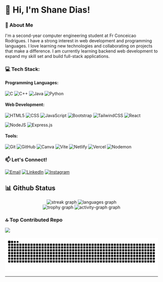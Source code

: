 # 👋 Hi, I'm Shane Dias!

### 🌟 About Me

I'm a second-year computer engineering student at Fr Conceicao Rodrigues. I have a strong interest in web development and programming languages. I love learning new technologies and collaborating on projects that make a difference.
I am currently learning backend web development to expand my skill set and build full-stack applications.

### 💻 Tech Stack:

#### Programming Languages:

![C](https://img.shields.io/badge/c-%2300599C.svg?style=for-the-badge&logo=c&logoColor=white)
![C++](https://img.shields.io/badge/c++-%2300599C.svg?style=for-the-badge&logo=c%2B%2B&logoColor=white)
![Java](https://img.shields.io/badge/java-%23ED8B00.svg?style=for-the-badge&logo=openjdk&logoColor=white)
![Python](https://img.shields.io/badge/python-3670A0?style=for-the-badge&logo=python&logoColor=ffdd54)

#### Web Development:

![HTML5](https://img.shields.io/badge/html5-%23E34F26.svg?style=for-the-badge&logo=html5&logoColor=white)
![CSS](https://img.shields.io/badge/css-%231572B6.svg?style=for-the-badge&logo=css3&logoColor=white)
![JavaScript](https://img.shields.io/badge/javascript-%23323330.svg?style=for-the-badge&logo=javascript&logoColor=%23F7DF1E)
![Bootstrap](https://img.shields.io/badge/bootstrap-%238511FA.svg?style=for-the-badge&logo=bootstrap&logoColor=white)
![TailwindCSS](https://img.shields.io/badge/tailwindcss-%2338B2AC.svg?style=for-the-badge&logo=tailwind-css&logoColor=white)
![React](https://img.shields.io/badge/react-%2320232a.svg?style=for-the-badge&logo=react&logoColor=%2361DAFB)

<!-- ![React Router](https://img.shields.io/badge/React_Router-CA4245?style=for-the-badge&logo=react-router&logoColor=white)  -->
<!-- ![Context-API](https://img.shields.io/badge/Context--Api-000000?style=for-the-badge&logo=react) -->

![NodeJS](https://img.shields.io/badge/node.js-6DA55F?style=for-the-badge&logo=node.js&logoColor=white)
![Express.js](https://img.shields.io/badge/express.js-%23404d59.svg?style=for-the-badge&logo=express&logoColor=%2361DAFB)

<!-- ![Redux](https://img.shields.io/badge/redux-%23593d88.svg?style=for-the-badge&logo=redux&logoColor=white)  -->

#### Tools:

![Git](https://img.shields.io/badge/git-%23F05033.svg?style=for-the-badge&logo=git&logoColor=white)
![GitHub](https://img.shields.io/badge/github-%23121011.svg?style=for-the-badge&logo=github&logoColor=white)
![Canva](https://img.shields.io/badge/Canva-%2300C4CC.svg?style=for-the-badge&logo=Canva&logoColor=white)
![Vite](https://img.shields.io/badge/vite-%23646CFF.svg?style=for-the-badge&logo=vite&logoColor=white)
![Netlify](https://img.shields.io/badge/netlify-%23000000.svg?style=for-the-badge&logo=netlify&logoColor=#00C7B7)
![Vercel](https://img.shields.io/badge/vercel-%23000000.svg?style=for-the-badge&logo=vercel&logoColor=white)
![Nodemon](https://img.shields.io/badge/NODEMON-%23323330.svg?style=for-the-badge&logo=nodemon&logoColor=%BBDEAD)

### 📫 Let's Connect!

[![Email](https://img.shields.io/badge/Email-%23E4405F.svg?logo=gmail&logoColor=white)](mailto:shanedias0111@gmail.com)
[![LinkedIn](https://img.shields.io/badge/LinkedIn-%230077B5.svg?logo=linkedin&logoColor=white)](https://linkedin.com/in/shane-dias-28a112291)
[![Instagram](https://img.shields.io/badge/Instagram-%23E4405F.svg?logo=Instagram&logoColor=white)](https://instagram.com/shane_dias87)

## 📊 Github Status

<div align="center">
  <!-- <img src="https://github-readme-stats.vercel.app/api?username=Shane-Dias&hide_title=false&hide_rank=false&show_icons=true&include_all_commits=false&count_private=true&disable_animations=false&theme=aura&locale=en&hide_border=false&order=1&custom_title=GitHub%20Stats" height="150" alt="stats graph" /> -->
  <img src="https://streak-stats.demolab.com?user=Shane-Dias&locale=en&mode=daily&theme=aura&hide_border=true&border_radius=5&order=3" height="150" alt="streak graph" />
  <img src="https://github-readme-stats.vercel.app/api/top-langs?username=Shane-Dias&locale=en&hide_title=false&layout=compact&card_width=320&langs_count=5&theme=aura&hide_border=true&order=2" height="150" alt="languages graph"  />
</div>
<div align="center">
  <img src="https://github-profile-trophy.vercel.app?username=Shane-Dias&theme=dark_lover&column=4&row=1&margin-w=8&margin-h=8&no-bg=true&no-frame=false&order=4" height="150" alt="trophy graph" />
  <img src="https://github-readme-activity-graph.vercel.app/graph?username=Shane-Dias&radius=16&theme=redical&area=true&order=5&custom_title=Contribution%20Graph" height="300" alt="activity-graph graph" />
</div>

### 🔝 Top Contributed Repo

![](https://github-contributor-stats.vercel.app/api?username=Shane-Dias&limit=5&theme=dark&combine_all_yearly_contributions=true)

<img src="https://raw.githubusercontent.com/Shane-Dias/Shane-Dias/output/snake.svg" alt="Snake animation" />

---

<!-- <picture>
  <source media="(prefers-color-scheme: dark)" srcset="https://raw.githubusercontent.com/Shane-Dias/Shane-Dias/output/pacman-contribution-graph-dark.svg">
  <source media="(prefers-color-scheme: light)" srcset="https://raw.githubusercontent.com/Shane-Dias/Shane-Dias/output/pacman-contribution-graph.svg">
  <img alt="pacman contribution graph" src="https://raw.githubusercontent.com/Shane-Dias/Shane-Dias/output/pacman-contribution-graph.svg">
</picture> -->
